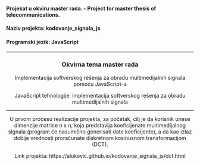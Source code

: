 #### Projekat u okviru master rada. -  Project for master thesis of telecommunications. 
#### Naziv projekta: kodovanje_signala_js
#### Programski jezik: JavaScript
---
### <p align="center"> Okvirna tema master rada  </p>
 <p align="center"> Implementacija softverskog rešenja za obradu multimedijalnih signala pomoću JavaScript-a </p>
 <p align="center"> JavaScript tehnologije: implementacija softverskog rešenja za obradu multimedijalnih signala </p>
 
 ---


 
 <p align="center">
 U prvom procesu realizacije projekta, za početak, 
 cilj je da korisnik unese dimenzije matrice n x n, koja predstavlja koeficijenate multimedijalnog signala 
 (program će nasumično generisati date koeficijente), a da kao izlaz dobije vrednosti proračunate diskretnom kosinusnom transformacijom (DCT). 
 </p>
<p align="center"> Link projekta: https://alukovic.github.io/kodovanje_signala_js/dct.html </p>
